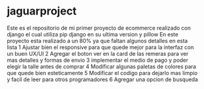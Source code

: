 # jaguarproject
Este es el repositorio de mi primer proyecto de ecommerce realizado con django el cual utiliza pip django en su ultima version y pillow
En este proyecto esta realizado a un 80% ya que faltan algunos detalles en esta lista
1 Ajustar bien el responsive para que quede mejor para la interfaz con un buen UX/UI
2 Agregar el boton ver en la card de las remeras para ver mas detalles y formas de envio
3 implementar el medio de pago y poder elegir la talle antes de comprar
4 Modificar algunas paletas de colores para que quede bien esteticamente
5 Modificar el codigo para dejarlo mas limpio y facil de leer para otros programadores
6 Agregar una opcion de busqueda

